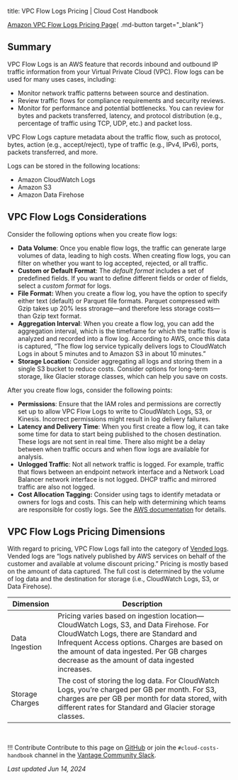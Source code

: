 title: VPC Flow Logs Pricing | Cloud Cost Handbook

[Amazon VPC Flow Logs Pricing Page](https://docs.aws.amazon.com/vpc/latest/userguide/flow-logs.html#flow-logs-pricing){ .md-button target="\_blank"}

## Summary

VPC Flow Logs is an AWS feature that records inbound and outbound IP traffic information from your Virtual Private Cloud (VPC). Flow logs can be used for many uses cases, including:

- Monitor network traffic patterns between source and destination.
- Review traffic flows for compliance requirements and security reviews.
- Monitor for performance and potential bottlenecks. You can review for bytes and packets transferred, latency, and protocol distribution (e.g., percentage of traffic using TCP, UDP, etc.) and packet loss.

VPC Flow Logs capture metadata about the traffic flow, such as protocol, bytes, action (e.g., accept/reject), type of traffic (e.g., IPv4, IPv6), ports, packets transferred, and more.

Logs can be stored in the following locations:

- Amazon CloudWatch Logs
- Amazon S3
- Amazon Data Firehose

## VPC Flow Logs Considerations

Consider the following options when you create flow logs:

- **Data Volume**: Once you enable flow logs, the traffic can generate large volumes of data, leading to high costs. When creating flow logs, you can filter on whether you want to log accepted, rejected, or all traffic.
- **Custom or Default Format**: The _default format_ includes a set of predefined fields. If you want to define different fields or order of fields, select a _custom format_ for logs.
- **File Format:** When you create a flow log, you have the option to specify either text (default) or Parquet file formats. Parquet compressed with Gzip takes up 20% less strorage—and therefore less storage costs—than Gzip text format.
- **Aggregation Interval**: When you create a flow log, you can add the aggregation interval, which is the timeframe for which the traffic flow is analyzed and recorded into a flow log. According to AWS, once this data is captured, “The flow log service typically delivers logs to CloudWatch Logs in about 5 minutes and to Amazon S3 in about 10 minutes.”
- **Storage Location:** Consider aggregating all logs and storing them in a single S3 bucket to reduce costs. Consider options for long-term storage, like Glacier storage classes, which can help you save on costs.

After you create flow logs, consider the following points:

- **Permissions**: Ensure that the IAM roles and permissions are correctly set up to allow VPC Flow Logs to write to CloudWatch Logs, S3, or Kinesis. Incorrect permissions might result in log delivery failures.
- **Latency and Delivery Time**: When you first create a flow log, it can take some time for data to start being published to the chosen destination. These logs are not sent in real time. There also might be a delay between when traffic occurs and when flow logs are available for analysis.
- **Unlogged Traffic**: Not all network traffic is logged. For example, traffic that flows between an endpoint network interface and a Network Load Balancer network interface is not logged. DHCP traffic and mirrored traffic are also not logged.
- **Cost Allocation Tagging:** Consider using tags to identify metadata or owners for logs and costs. This can help with determining which teams are responsible for costly logs. See the [AWS documentation](https://docs.aws.amazon.com/awsaccountbilling/latest/aboutv2/cost-alloc-tags.html) for details.

## VPC Flow Logs Pricing Dimensions

With regard to pricing, VPC Flow Logs fall into the category of [Vended logs](https://aws.amazon.com/cloudwatch/pricing/#Vended_Logs). Vended logs are “logs natively published by AWS services on behalf of the customer and available at volume discount pricing.” Pricing is mostly based on the amount of data captured. The full cost is determined by the volume of log data and the destination for storage (i.e., CloudWatch Logs, S3, or Data Firehose).

| Dimension       | Description                                                                                                                                                                                                                                                                            |
| --------------- | -------------------------------------------------------------------------------------------------------------------------------------------------------------------------------------------------------------------------------------------------------------------------------------- |
| Data Ingestion  | Pricing varies based on ingestion location—CloudWatch Logs, S3, and Data Firehose. For CloudWatch Logs, there are Standard and Infrequent Access options. Charges are based on the amount of data ingested. Per GB charges decrease as the amount of data ingested increases. |
| Storage Charges | The cost of storing the log data. For CloudWatch Logs, you’re charged per GB per month. For S3, charges are per GB per month for data stored, with different rates for Standard and Glacier storage classes.                                                                            |

<br/>

!!! Contribute
    Contribute to this page on [GitHub](https://github.com/vantage-sh/handbook) or join the `#cloud-costs-handbook` channel in the [Vantage Community Slack](https://vantage.sh/slack).

_Last updated Jun 14, 2024_

